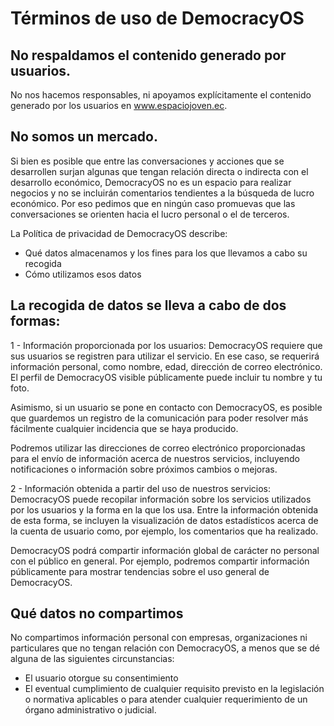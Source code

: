 Términos de uso de DemocracyOS
==============================

## No respaldamos el contenido generado por usuarios.

No nos hacemos responsables, ni apoyamos explícitamente el contenido generado por los usuarios en www.espaciojoven.ec.

## No somos un mercado.

Si bien es posible que entre las conversaciones y acciones que se desarrollen surjan algunas que tengan relación directa o indirecta con el desarrollo económico, DemocracyOS no es un espacio para realizar negocios y no se incluirán comentarios tendientes a la búsqueda de lucro económico. Por eso pedimos que en ningún caso promuevas que las conversaciones se orienten hacia el lucro personal o el de terceros.

La Política de privacidad de DemocracyOS describe:
- Qué datos almacenamos y los fines para los que llevamos a cabo su recogida
- Cómo utilizamos esos datos

## La recogida de datos se lleva a cabo de dos formas:

1 - Información proporcionada por los usuarios: DemocracyOS requiere que sus usuarios se registren para utilizar el servicio. En ese caso, se requerirá información personal, como nombre, edad, dirección de correo electrónico. El perfil de DemocracyOS visible públicamente puede incluir tu nombre y tu foto.

Asimismo, si un usuario se pone en contacto con DemocracyOS, es posible que guardemos un registro de la comunicación para poder resolver más fácilmente cualquier incidencia que se haya producido.

Podremos utilizar las direcciones de correo electrónico proporcionadas para el envío de información acerca de nuestros servicios, incluyendo notificaciones o información sobre próximos cambios o mejoras.

2 - Información obtenida a partir del uso de nuestros servicios: DemocracyOS puede recopilar información sobre los servicios utilizados por los usuarios y la forma en la que los usa. Entre la información obtenida de esta forma, se incluyen la visualización de datos estadísticos acerca de la cuenta de usuario como, por ejemplo, los comentarios que ha realizado.

DemocracyOS podrá compartir información global de carácter no personal con el público en general. Por ejemplo, podremos compartir información públicamente para mostrar tendencias sobre el uso general de DemocracyOS.

## Qué datos no compartimos

No compartimos información personal con empresas, organizaciones ni particulares que no tengan relación con DemocracyOS, a menos que se dé alguna de las siguientes circunstancias:

- El usuario otorgue su consentimiento
- El eventual cumplimiento de cualquier requisito previsto en la legislación o normativa aplicables o para atender cualquier requerimiento de un órgano administrativo o judicial.

